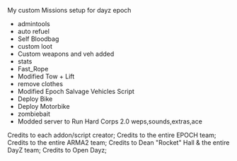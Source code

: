 My custom Missions setup for dayz epoch

* admintools
* auto refuel
* Self Bloodbag
* custom loot
* Custom weapons and veh added
* stats
* Fast_Rope
* Modified Tow + Lift
* remove clothes
* Modified Epoch Salvage Vehicles Script
* Deploy Bike
* Deploy Motorbike
* zombiebait
* Modded server to Run Hard Corps 2.0 weps,sounds,extras,ace

Credits to each addon/script creator;
Credits to the entire EPOCH team;
Credits to the entire ARMA2 team;
Credits to Dean "Rocket" Hall & the entire DayZ team;
Credits to Open Dayz;